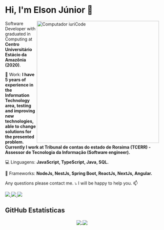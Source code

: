 # Hi, I'm **Elson Júnior** 🖖

<img src="https://raw.githubusercontent.com/MicaelliMedeiros/micaellimedeiros/master/image/computer-illustration.png" min-width="400px" max-width="400px" width="400px" align="right" alt="Computador iuriCode">

<p align="left">
  Software Developer with graduated in Computing at <strong>Centro Universitário Estácio da Amazônia (2020)</strong>.<br>
</p>

<p align="left">
  💼 Work: <strong>I have 5 years of experience in the Information Technology area, testing and improving new technologies, able to change solutions for the presented problem.
  Currently I work at Tribunal de contas do estado de Roraima (TCERR) - Assessor de Tecnologia da Informação (Software engineer).</strong>
</p>

<p align="left">
  💻 Linguagens: <strong>JavaScript, TypeScript, Java, SQL.</strong>
</p>

<p align="left">
  🧰 Frameworks: <strong>NodeJs, NestJs, Spring Boot, ReactJs, NextJs, Angular.</strong>
</p>

<p align="left">
  Any questions please contact me. ⤵️
  I will be happy to help you. 📫
</p>

<p align="left">

  <a href="#mailto:elson.araujo.bw@gmail.com" alt="Gmail">
    <img src="https://img.shields.io/badge/Gmail-D14836?style=for-the-badge&logo=gmail&logoColor=white&link=mailto:elson.araujo.bw@gmail.com" />
  </a>

  <a href="#" alt="Linkedin">
    <img src="https://img.shields.io/badge/LinkedIn-0077B5?style=for-the-badge&logo=linkedin&logoColor=white&link=https://www.linkedin.com/in/elsonaraujojr" />
  </a>

  <a href="#" alt="Telegram">
    <img src="https://img.shields.io/badge/Telegram-2CA5E0?style=for-the-badge&logo=telegram&logoColor=white&link=https://t.me/elsonaraujojr"/>
  </a>

  <!-- <a href="#" alt="Instagram">
    <img src="https://img.shields.io/badge/Instagram-E4405F?style=for-the-badge&logo=instagram&logoColor=white&link=https://www.instagram.com/elsonaraujojr"/>
  </a> -->

</p>

## **GitHub Estatísticas**

<p align="center">

  <a href="https://github.com/elsonaraujojr">
  <img align="center" src="https://github-readme-stats.vercel.app/api/top-langs/?username=elsonaraujojr&layout=compact&theme=dark"/>
  </a>

  <a href="https://github.com/elsonaraujojr">
  <img align="center" src="https://github-readme-stats.vercel.app/api?username=elsonaraujojr&show_icons=true&theme=dark"/>
  </a>
</p>

<!-- ### Licenses and certificates
In the overview below you will find my certificates and courses I have taken:

[<img align="left" height="94px" width="94px" alt="Warpnet" src="https://media-exp1.licdn.com/dms/image/C4D0BAQFRD_LpfY1iZw/company-logo_200_200/0/1620045342168?e=2147483647&v=beta&t=Zc3lt3gvGd9CJqyUz8qsaJNIYnev_koRqPBajgDQlys"/>](https://pf.4linux.com.br/)

[**4linux**](https://pf.4linux.com.br/) • Full-time \
**DevOps** end **Postgres** \
Linguagens & Tecnologias: `PostgreSQL`, `Pipeline`, `Shell Script`, `Git`, `Jenkins`, `Nexus`, `Sonar`\
Projetos em destaque: [Rocket](https://www.spacex.com/), [Marte](https://pt.wikipedia.org/wiki/Marte_(planeta))
<br/>

[<img align="left" height="94px" width="94px" alt="Rocketseat" src="https://avatars2.githubusercontent.com/u/28929274?s=400&v=4"/>](https://rocketseat.com.br/)

[**Rocketseat**](https://rocketseat.com.br/) • Full-time \
**Front-end and Back-End: Full-Stack** \
Linguagens & Tecnologias: `JavaScript, TypeScript`, `NodeJs`, `ReactJS`\
Projetos em destaque: [Ignite](https://rocketseat.com.br/), [Bootcamp]()
<br/>

[<img align="left" height="94px" width="94px" alt="Nubank" src="https://media-exp1.licdn.com/dms/image/C4D0BAQHwahyQD-Rolg/company-logo_200_200/0/1626874648014?e=1671667200&v=beta&t=ywBLyL43ZzrPZVchM8IImlhcJF_HfuPT6vZtZdbmNUQ"/>](https://fullcycle.com.br/)

[**Full-Cycle**](https://fullcycle.com.br/) • Full-time \
**Full-Stack and Full-Cycle** \
Linguagens & Tecnologias: `React Native`, `Node`, `Swift`, `Kotlin`, `OpenShift` \
Projetos em destaque: [App](https://fullcycle.com.br/)
<br/>
<br/>

Por favor, encontre-me no **[LinkedIn](https://www.linkedin.com/in/elsonaraujojr/)** para uma descrição mais detalhada do meus cursos e experiência de trabalho, educação e certificação. -->
